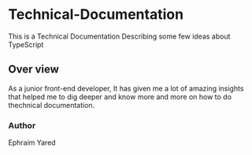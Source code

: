 # Technical-Documentation
This is a Technical Documentation Describing some few ideas about TypeScript
<h2>Over view</h2>
As a junior front-end developer, It has given me a lot of amazing insights that helped me to dig deeper and know more and more on how to do thechnical documentation.

<h3>Author</h3>
Ephraim Yared
<link https://github.com/ephraimyared>
